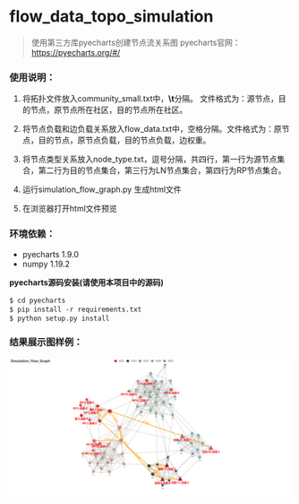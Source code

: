 # flow_data_topo_simulation
> 使用第三方库pyecharts创建节点流关系图
> pyecharts官网： https://pyecharts.org/#/

### 使用说明：

1. 将拓扑文件放入community_small.txt中，**\t**分隔。 文件格式为：源节点，目的节点，原节点所在社区，目的节点所在社区。
   
2. 将节点负载和边负载关系放入flow_data.txt中，空格分隔。文件格式为：原节点，目的节点，原节点负载，目的节点负载，边权重。
   
3. 将节点类型关系放入node_type.txt，逗号分隔，共四行，第一行为源节点集合，第二行为目的节点集合，第三行为LN节点集合，第四行为RP节点集合。
   
4. 运行simulation_flow_graph.py 生成html文件
   
5. 在浏览器打开html文件预览

### 环境依赖：
- pyecharts 1.9.0
- numpy 1.19.2

**pyecharts源码安装(请使用本项目中的源码)**
```shell
$ cd pyecharts
$ pip install -r requirements.txt
$ python setup.py install
```


### 结果展示图样例：
![img_1.png](img_1.png)